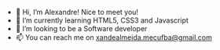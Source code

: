 - 👋 Hi, I’m Alexandre! Nice to meet you!
- 🌱 I’m currently learning HTML5, CSS3 and Javascript
- 💞️ I’m looking to be a Software developer
- 📫 You can reach me on xandealmeida.mecufba@gmail.com

<!---
Xande1211/Xande1211 is a ✨ special ✨ repository because its `README.md` (this file) appears on your GitHub profile.
You can click the Preview link to take a look at your changes.
--->
